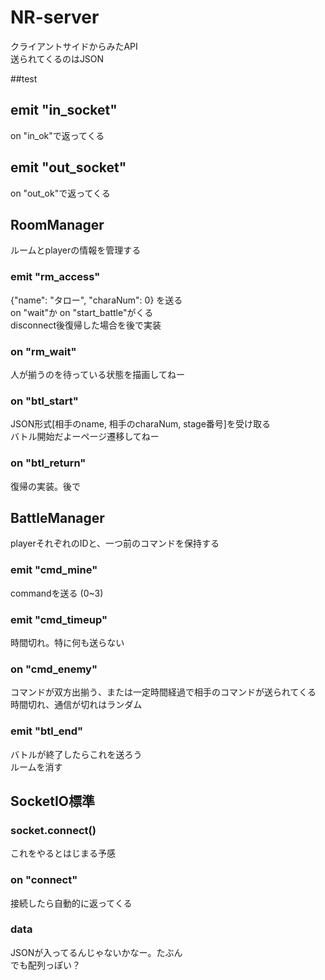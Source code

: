 # NR-server
クライアントサイドからみたAPI  
送られてくるのはJSON

##test
## emit "in_socket"
on "in_ok"で返ってくる
## emit "out_socket"
on "out_ok"で返ってくる

## RoomManager
ルームとplayerの情報を管理する
### emit "rm_access"
{"name": "タロー", "charaNum": 0} を送る  
on "wait"か on "start_battle"がくる  
disconnect後復帰した場合を後で実装  

### on "rm_wait"
人が揃うのを待っている状態を描画してねー

### on "btl_start"
JSON形式[相手のname, 相手のcharaNum, stage番号]を受け取る  
バトル開始だよーページ遷移してねー

### on "btl_return"
復帰の実装。後で

## BattleManager
playerそれぞれのIDと、一つ前のコマンドを保持する

### emit "cmd_mine"
commandを送る (0~3)

### emit "cmd_timeup"
時間切れ。特に何も送らない

### on "cmd_enemy"
コマンドが双方出揃う、または一定時間経過で相手のコマンドが送られてくる  
時間切れ、通信が切れはランダム

### emit "btl_end"
バトルが終了したらこれを送ろう  
ルームを消す

## SocketIO標準
### socket.connect()
これをやるとはじまる予感
### on "connect"
接続したら自動的に返ってくる
### data
JSONが入ってるんじゃないかなー。たぶん  
でも配列っぽい？
